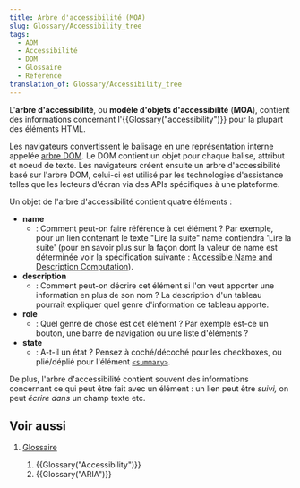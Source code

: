 ```yaml
---
title: Arbre d'accessibilité (MOA)
slug: Glossary/Accessibility_tree
tags:
  - AOM
  - Accessibilité
  - DOM
  - Glossaire
  - Reference
translation_of: Glossary/Accessibility_tree
---
```

L'**arbre d'accessibilité**, ou **modèle d'objets d'accessibilité** (**MOA**), contient des informations concernant l'{{Glossary("accessibility")}} pour la plupart des éléments HTML.

Les navigateurs convertissent le balisage en une représentation interne appelée [arbre DOM](/fr/docs/Comment_créer_un_arbre_DOM). Le DOM contient un objet pour chaque balise, attribut et noeud de texte. Les navigateurs créent ensuite un arbre d'accessibilité basé sur l'arbre DOM, celui-ci est utilisé par les technologies d'assistance telles que les lecteurs d'écran via des APIs spécifiques à une plateforme.

Un objet de l'arbre d'accessibilité contient quatre éléments :

- **name**
  - : Comment peut-on faire référence à cet élément ? Par exemple, pour un lien contenant le texte "Lire la suite" name contiendra 'Lire la suite' (pour en savoir plus sur la façon dont la valeur de name est déterminée voir la spécification suivante : [Accessible Name and Description Computation](https://www.w3.org/TR/accname-1.1/)).
- **description**
  - : Comment peut-on décrire cet élément si l'on veut apporter une information en plus de son nom ? La description d'un tableau pourrait expliquer quel genre d'information ce tableau apporte.
- **role**
  - : Quel genre de chose est cet élément ? Par exemple est-ce un bouton, une barre de navigation ou une liste d'éléments ?
- **state**
  - : A-t-il un état ? Pensez à coché/décoché pour les checkboxes, ou plié/déplié pour l'élément [`<summary>`](/fr/docs/Web/HTML/Element/summary).

De plus, l'arbre d'accessibilité contient souvent des informations concernant ce qui peut être fait avec un élément : un lien peut être _suivi,_ on peut _écrire dans_ un champ texte etc.

## Voir aussi

1.  [Glossaire](/fr/docs/Glossaire)

    1.  {{Glossary("Accessibility")}}
    2.  {{Glossary("ARIA")}}

